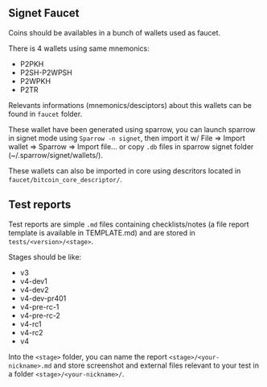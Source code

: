 ## Signet Faucet

Coins should be availables in a bunch of wallets used as faucet.

There is 4 wallets using same mnemonics:

 - P2PKH
 - P2SH-P2WPSH
 - P2WPKH
 - P2TR

 Relevants informations (mnemonics/desciptors) about this wallets can be found in `faucet` folder.

 These wallet have been generated using sparrow, you can launch sparrow in signet mode using `Sparrow -n signet`, then import it w/ File => Import wallet => Sparrow => Import file... or copy `.db` files in sparrow signet folder (~/.sparrow/signet/wallets/).

 These wallets can also be imported in core using descritors located in `faucet/bitcoin_core_descriptor/`.

## Test reports

Test reports are simple `.md` files containing checklists/notes (a file report template is available in TEMPLATE.md) and are stored in `tests/<version>/<stage>`.

Stages should be like:

 - v3
 - v4-dev1
 - v4-dev2
 - v4-dev-pr401
 - v4-pre-rc-1
 - v4-pre-rc-2
 - v4-rc1
 - v4-rc2
 - v4

Into the `<stage>` folder, you can name the report `<stage>/<your-nickname>.md` and store screenshot and external files relevant to your test in a folder `<stage>/<your-nickname>/`.

